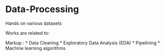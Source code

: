 # Data-Processing
Hands on various datasets

Works are related to:

Markup : * Data Cleaning
         * Exploratory Data Analysis (EDA)
         * Pipelining
         * Machine learning algorithms

